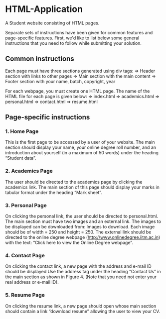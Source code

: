 # HTML-Application
A Student website consisting of HTML pages. 

Separate sets of instructions have been given for common features and page-specific features. First, we'd like to list below some general instructions that you need to follow while submitting your solution.

## Common instructions
Each page must have three sections generated using div tags:
  => Header section with links to other pages
  => Main section with the main content
  => Footer section with your name, batch, copyright, year
  
For each webpage, you must create one HTML page. The name of the HTML file for each page is given below:
  => index.html
  => academics.html
  => personal.html
  => contact.html
  => resume.html

## Page-specific instructions
### 1. Home Page
   This is the first page to be accessed by a user of your website. The main section should display your name, your online degree roll number, and an introduction about yourself (in a maximum of 50 words) under the heading “Student data”.
   
### 2. Academics Page
   The user should be directed to the academics page by clicking the academics link. The main section of this page should display your marks in tabular format under the heading “Mark sheet”.

### 3. Personal Page
   On clicking the personal link, the user should be directed to personal.html. The main section must have two images and an external link. The images to be displayed can be downloaded from: Images to download. Each image should be of width = 250 and height = 250. The external link should be directed to the online degree webpage (http://www.onlinedegree.iitm.ac.in) with the text: “Click here to view the Online Degree webpage”.
   
### 4. Contact Page
   On clicking the contact link, a new page with the address and e-mail ID should be displayed Use the address tag under the heading “Contact Us” in the main section as shown in Figure 4. (Note that you need not enter your real address or e-mail ID).

### 5. Resume Page
   On clicking the resume link, a new page should open whose main section should contain a link “download resume” allowing the user to view your CV.
